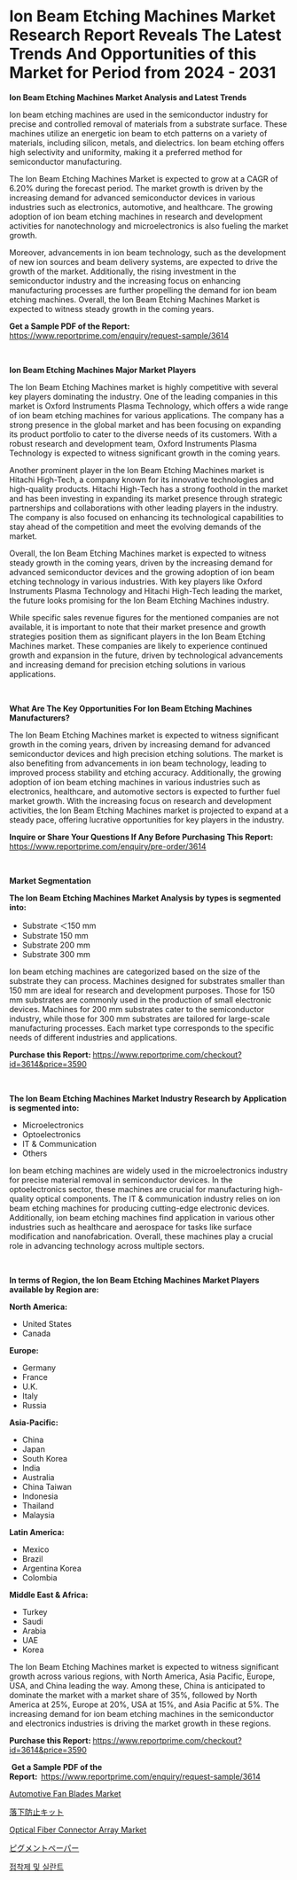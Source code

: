 <p><h1>Ion Beam Etching Machines Market Research Report Reveals The Latest Trends And Opportunities of this Market for Period from 2024 - 2031</h1></p><p><strong>Ion Beam Etching Machines Market Analysis and Latest Trends</strong></p>
<p><p>Ion beam etching machines are used in the semiconductor industry for precise and controlled removal of materials from a substrate surface. These machines utilize an energetic ion beam to etch patterns on a variety of materials, including silicon, metals, and dielectrics. Ion beam etching offers high selectivity and uniformity, making it a preferred method for semiconductor manufacturing.</p><p>The Ion Beam Etching Machines Market is expected to grow at a CAGR of 6.20% during the forecast period. The market growth is driven by the increasing demand for advanced semiconductor devices in various industries such as electronics, automotive, and healthcare. The growing adoption of ion beam etching machines in research and development activities for nanotechnology and microelectronics is also fueling the market growth.</p><p>Moreover, advancements in ion beam technology, such as the development of new ion sources and beam delivery systems, are expected to drive the growth of the market. Additionally, the rising investment in the semiconductor industry and the increasing focus on enhancing manufacturing processes are further propelling the demand for ion beam etching machines. Overall, the Ion Beam Etching Machines Market is expected to witness steady growth in the coming years.</p></p>
<p><strong>Get a Sample PDF of the Report:&nbsp;</strong> <a href="https://www.reportprime.com/enquiry/request-sample/3614">https://www.reportprime.com/enquiry/request-sample/3614</a></p>
<p>&nbsp;</p>
<p><strong>Ion Beam Etching Machines Major Market Players</strong></p>
<p><p>The Ion Beam Etching Machines market is highly competitive with several key players dominating the industry. One of the leading companies in this market is Oxford Instruments Plasma Technology, which offers a wide range of ion beam etching machines for various applications. The company has a strong presence in the global market and has been focusing on expanding its product portfolio to cater to the diverse needs of its customers. With a robust research and development team, Oxford Instruments Plasma Technology is expected to witness significant growth in the coming years.</p><p>Another prominent player in the Ion Beam Etching Machines market is Hitachi High-Tech, a company known for its innovative technologies and high-quality products. Hitachi High-Tech has a strong foothold in the market and has been investing in expanding its market presence through strategic partnerships and collaborations with other leading players in the industry. The company is also focused on enhancing its technological capabilities to stay ahead of the competition and meet the evolving demands of the market.</p><p>Overall, the Ion Beam Etching Machines market is expected to witness steady growth in the coming years, driven by the increasing demand for advanced semiconductor devices and the growing adoption of ion beam etching technology in various industries. With key players like Oxford Instruments Plasma Technology and Hitachi High-Tech leading the market, the future looks promising for the Ion Beam Etching Machines industry.</p><p>While specific sales revenue figures for the mentioned companies are not available, it is important to note that their market presence and growth strategies position them as significant players in the Ion Beam Etching Machines market. These companies are likely to experience continued growth and expansion in the future, driven by technological advancements and increasing demand for precision etching solutions in various applications.</p></p>
<p>&nbsp;</p>
<p><strong>What Are The Key Opportunities For Ion Beam Etching Machines Manufacturers?</strong></p>
<p><p>The Ion Beam Etching Machines market is expected to witness significant growth in the coming years, driven by increasing demand for advanced semiconductor devices and high precision etching solutions. The market is also benefiting from advancements in ion beam technology, leading to improved process stability and etching accuracy. Additionally, the growing adoption of ion beam etching machines in various industries such as electronics, healthcare, and automotive sectors is expected to further fuel market growth. With the increasing focus on research and development activities, the Ion Beam Etching Machines market is projected to expand at a steady pace, offering lucrative opportunities for key players in the industry.</p></p>
<p><strong>Inquire or Share Your Questions If Any Before Purchasing This Report:</strong> <a href="https://www.reportprime.com/enquiry/pre-order/3614">https://www.reportprime.com/enquiry/pre-order/3614</a></p>
<p>&nbsp;</p>
<p><strong>Market Segmentation</strong></p>
<p><strong>The Ion Beam Etching Machines Market Analysis by types is segmented into:</strong></p>
<p><ul><li>Substrate ＜150 mm</li><li>Substrate 150 mm</li><li>Substrate 200 mm</li><li>Substrate 300 mm</li></ul></p>
<p><p>Ion beam etching machines are categorized based on the size of the substrate they can process. Machines designed for substrates smaller than 150 mm are ideal for research and development purposes. Those for 150 mm substrates are commonly used in the production of small electronic devices. Machines for 200 mm substrates cater to the semiconductor industry, while those for 300 mm substrates are tailored for large-scale manufacturing processes. Each market type corresponds to the specific needs of different industries and applications.</p></p>
<p><strong>Purchase this Report:&nbsp;</strong><a href="https://www.reportprime.com/checkout?id=3614&price=3590">https://www.reportprime.com/checkout?id=3614&price=3590</a></p>
<p>&nbsp;</p>
<p><strong>The Ion Beam Etching Machines Market Industry Research by Application is segmented into:</strong></p>
<p><ul><li>Microelectronics</li><li>Optoelectronics</li><li>IT & Communication</li><li>Others</li></ul></p>
<p><p>Ion beam etching machines are widely used in the microelectronics industry for precise material removal in semiconductor devices. In the optoelectronics sector, these machines are crucial for manufacturing high-quality optical components. The IT & communication industry relies on ion beam etching machines for producing cutting-edge electronic devices. Additionally, ion beam etching machines find application in various other industries such as healthcare and aerospace for tasks like surface modification and nanofabrication. Overall, these machines play a crucial role in advancing technology across multiple sectors.</p></p>
<p>&nbsp;</p>
<p><strong>In terms of Region, the Ion Beam Etching Machines Market Players available by Region are:</strong></p>
<p>
    <p> <strong> North America: </strong>
        <ul>
            <li>United States</li>
            <li>Canada</li>
        </ul>
        </p> 
    <p> <strong> Europe: </strong>
        <ul>
            <li>Germany</li>
            <li>France</li>
            <li>U.K.</li>
            <li>Italy</li>
            <li>Russia</li>
        </ul>
        </p> 
    <p> <strong> Asia-Pacific: </strong>
        <ul>
            <li>China</li>
            <li>Japan</li>
            <li>South Korea</li>
            <li>India</li>
            <li>Australia</li>
            <li>China Taiwan</li>
            <li>Indonesia</li>
            <li>Thailand</li>
            <li>Malaysia</li>
        </ul>
        </p> 
    <p> <strong> Latin America: </strong>
        <ul>
            <li>Mexico</li>
            <li>Brazil</li>
            <li>Argentina Korea</li>
            <li>Colombia</li>
        </ul>
        </p> 
    <p> <strong> Middle East & Africa: </strong>
        <ul>
            <li>Turkey</li>
            <li>Saudi</li>
            <li>Arabia</li>
            <li>UAE</li>
            <li>Korea</li>
        </ul>
    </p>
    </p>
<p><p>The Ion Beam Etching Machines market is expected to witness significant growth across various regions, with North America, Asia Pacific, Europe, USA, and China leading the way. Among these, China is anticipated to dominate the market with a market share of 35%, followed by North America at 25%, Europe at 20%, USA at 15%, and Asia Pacific at 5%. The increasing demand for ion beam etching machines in the semiconductor and electronics industries is driving the market growth in these regions.</p></p>
<p><strong>Purchase this Report: </strong><a href="https://www.reportprime.com/checkout?id=3614&price=3590">https://www.reportprime.com/checkout?id=3614&price=3590</a></p>
<p>&nbsp;<strong>Get a Sample PDF of the Report:&nbsp;&nbsp;</strong><a href="https://www.reportprime.com/enquiry/request-sample/3614">https://www.reportprime.com/enquiry/request-sample/3614</a></p>
<p><strong></strong></p>
<p><p><a href="https://issuu.com/reportprime-2/docs/automotive-fan-blades-market-size-2030.pptx">Automotive Fan Blades Market</a></p><p><a href="https://github.com/JacksonWiza1924/Market-Research-Report-List-1/blob/main/310813614513.md">落下防止キット</a></p><p><a href="https://github.com/derrinmiltonellis35gcl/Market-Research-Report-List-2/blob/main/optical-fiber-connector-array-market.md">Optical Fiber Connector Array Market</a></p><p><a href="https://medium.com/@deontestanton2023/%E7%9D%80%E8%89%B2%E3%81%95%E3%82%8C%E3%81%9F%E7%B4%99%E5%B8%82%E5%A0%B4-%E7%AB%B6%E4%BA%89%E5%88%86%E6%9E%90-%E5%B8%82%E5%A0%B4%E5%8B%95%E5%90%91%E3%81%8A%E3%82%88%E3%81%B32031%E5%B9%B4%E3%81%BE%E3%81%A7%E3%81%AE%E4%BA%88%E6%B8%AC-7436a336f94c">ピグメントペーパー</a></p><p><a href="https://medium.com/@joespinka88967/%EC%A0%91%EC%B0%A9%EC%A0%9C-%EB%B0%8F-%EB%B0%80%EB%B4%89%EC%A0%9C-%EC%8B%9C%EC%9E%A5-%EC%A1%B0%EC%82%AC-%EB%B3%B4%EA%B3%A0%EC%84%9C-%EA%B7%B8-%EC%97%AD%EC%82%AC%EC%99%80-2024%EB%85%84%EB%B6%80%ED%84%B0-2031%EB%85%84%EA%B9%8C%EC%A7%80%EC%9D%98-%EC%98%88%EC%B8%A1-50a0e756b9da">접착제 및 실란트</a></p></p>